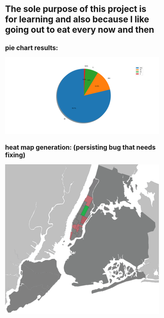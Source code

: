 # The sole purpose of this project is for learning and also because I like going out to eat every now and then

## pie chart results:

![piechart](https://github.com/DzouOnionGardener/ScrapingAndDataAnalysis/blob/master/YelpNYC/piechart.png?raw=true)


## heat map generation: (persisting bug that needs fixing)

![heatmap](https://github.com/DzouOnionGardener/ScrapingAndDataAnalysis/blob/master/YelpNYC/map/NYC.png)
